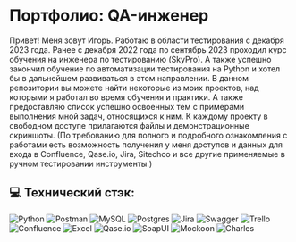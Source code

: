 # Портфолио: QA-инженер

Привет! Меня зовут Игорь. Работаю в области тестирования с декабря 2023 года. Ранее с декабря 2022 года по сентябрь 2023 проходил курс обучения на инженера по тестированию (SkyPro). А также успешно закончил обучение по автоматизации тестирования на Python и хотел бы в дальнейшем развиваться в этом направлении.
В данном репозитории вы можете найти некоторые из моих проектов, над которыми я работал во время обучения и практики.
А также предоставляю список успешно освоенных тем с примерами выполнения мной задач, относящихся к ним.
К каждому проекту в свободном доступе прилагаются файлы и демонстрационные скриншоты.
(По требованию для полного и подробного ознакомления с работами есть возможность получения у меня доступов и данных для входа в
Confluence, Qase.io, Jira, Sitechco и все другие применяемые в ручном тестировании инструменты.)

## 💻 Технический стэк:

![Python](https://img.shields.io/badge/Python-3.11-blue?style=plastic&logo=python&logoColor=white) ![Postman](https://img.shields.io/badge/Postman-FF6C37?style=plastic&logo=postman&logoColor=white) ![MySQL](https://img.shields.io/badge/mysql-%2300f.svg?style=plastic&logo=mysql&logoColor=white) ![Postgres](https://img.shields.io/badge/postgres-%23316192.svg?style=plastic&logo=postgresql&logoColor=white) ![Jira](https://img.shields.io/badge/jira-%230A0FFF.svg?style=plastic&logo=jira&logoColor=white) ![Swagger](https://img.shields.io/badge/-Swagger-%23Clojure?style=plastic&logo=swagger&logoColor=white) ![Trello](https://img.shields.io/badge/Trello-%23026AA7.svg?style=plastic&logo=Trello&logoColor=white) ![Confluence](https://img.shields.io/badge/confluence-%23172BF4.svg?style=plastic&logo=confluence&logoColor=white) ![Excel](https://img.shields.io/badge/%20Excel-green%20?style=plastic) ![Qase.io](https://img.shields.io/badge/%20Qase.io-blue%20?style=plastic) ![SoapUI](https://img.shields.io/badge/SoapUI-%20?style=plastic&color=%23fbdb00) ![Mockoon](https://img.shields.io/badge/Mockoon-%20?style=plastic&color=gray) ![Charles](https://img.shields.io/badge/Charles-%20?style=plastic&color=pink)
